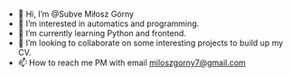 - 👋 Hi, I’m @Subve Miłosz Górny
- 👀 I’m interested in automatics and programming.
- 🌱 I’m currently learning Python and frontend.
- 💞️ I’m looking to collaborate on some interesting projects to build up my CV.
- 📫 How to reach me PM with email miloszgorny7@gmail.com

<!---
Subve/Subve is a ✨ special ✨ repository because its `README.md` (this file) appears on your GitHub profile.
You can click the Preview link to take a look at your changes.
--->
